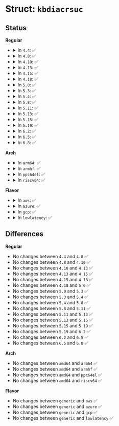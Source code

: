 # Struct: <code>kbdiacrsuc</code>

## Status
<b>Regular</b>
<ul>
<li>
<details>
<summary>In <code>4.4</code>: ✅</summary>

```c
struct kbdiacrsuc {
    unsigned int kb_cnt;
    struct kbdiacruc kbdiacruc[256];
};
```
</details>
</li>
<li>
<details>
<summary>In <code>4.8</code>: ✅</summary>

```c
struct kbdiacrsuc {
    unsigned int kb_cnt;
    struct kbdiacruc kbdiacruc[256];
};
```
</details>
</li>
<li>
<details>
<summary>In <code>4.10</code>: ✅</summary>

```c
struct kbdiacrsuc {
    unsigned int kb_cnt;
    struct kbdiacruc kbdiacruc[256];
};
```
</details>
</li>
<li>
<details>
<summary>In <code>4.13</code>: ✅</summary>

```c
struct kbdiacrsuc {
    unsigned int kb_cnt;
    struct kbdiacruc kbdiacruc[256];
};
```
</details>
</li>
<li>
<details>
<summary>In <code>4.15</code>: ✅</summary>

```c
struct kbdiacrsuc {
    unsigned int kb_cnt;
    struct kbdiacruc kbdiacruc[256];
};
```
</details>
</li>
<li>
<details>
<summary>In <code>4.18</code>: ✅</summary>

```c
struct kbdiacrsuc {
    unsigned int kb_cnt;
    struct kbdiacruc kbdiacruc[256];
};
```
</details>
</li>
<li>
<details>
<summary>In <code>5.0</code>: ✅</summary>

```c
struct kbdiacrsuc {
    unsigned int kb_cnt;
    struct kbdiacruc kbdiacruc[256];
};
```
</details>
</li>
<li>
<details>
<summary>In <code>5.3</code>: ✅</summary>

```c
struct kbdiacrsuc {
    unsigned int kb_cnt;
    struct kbdiacruc kbdiacruc[256];
};
```
</details>
</li>
<li>
<details>
<summary>In <code>5.4</code>: ✅</summary>

```c
struct kbdiacrsuc {
    unsigned int kb_cnt;
    struct kbdiacruc kbdiacruc[256];
};
```
</details>
</li>
<li>
<details>
<summary>In <code>5.8</code>: ✅</summary>

```c
struct kbdiacrsuc {
    unsigned int kb_cnt;
    struct kbdiacruc kbdiacruc[256];
};
```
</details>
</li>
<li>
<details>
<summary>In <code>5.11</code>: ✅</summary>

```c
struct kbdiacrsuc {
    unsigned int kb_cnt;
    struct kbdiacruc kbdiacruc[256];
};
```
</details>
</li>
<li>
<details>
<summary>In <code>5.13</code>: ✅</summary>

```c
struct kbdiacrsuc {
    unsigned int kb_cnt;
    struct kbdiacruc kbdiacruc[256];
};
```
</details>
</li>
<li>
<details>
<summary>In <code>5.15</code>: ✅</summary>

```c
struct kbdiacrsuc {
    unsigned int kb_cnt;
    struct kbdiacruc kbdiacruc[256];
};
```
</details>
</li>
<li>
<details>
<summary>In <code>5.19</code>: ✅</summary>

```c
struct kbdiacrsuc {
    unsigned int kb_cnt;
    struct kbdiacruc kbdiacruc[256];
};
```
</details>
</li>
<li>
<details>
<summary>In <code>6.2</code>: ✅</summary>

```c
struct kbdiacrsuc {
    unsigned int kb_cnt;
    struct kbdiacruc kbdiacruc[256];
};
```
</details>
</li>
<li>
<details>
<summary>In <code>6.5</code>: ✅</summary>

```c
struct kbdiacrsuc {
    unsigned int kb_cnt;
    struct kbdiacruc kbdiacruc[256];
};
```
</details>
</li>
<li>
<details>
<summary>In <code>6.8</code>: ✅</summary>

```c
struct kbdiacrsuc {
    unsigned int kb_cnt;
    struct kbdiacruc kbdiacruc[256];
};
```
</details>
</li>
</ul>
<b>Arch</b>
<ul>
<li>
<details>
<summary>In <code>arm64</code>: ✅</summary>

```c
struct kbdiacrsuc {
    unsigned int kb_cnt;
    struct kbdiacruc kbdiacruc[256];
};
```
</details>
</li>
<li>
<details>
<summary>In <code>armhf</code>: ✅</summary>

```c
struct kbdiacrsuc {
    unsigned int kb_cnt;
    struct kbdiacruc kbdiacruc[256];
};
```
</details>
</li>
<li>
<details>
<summary>In <code>ppc64el</code>: ✅</summary>

```c
struct kbdiacrsuc {
    unsigned int kb_cnt;
    struct kbdiacruc kbdiacruc[256];
};
```
</details>
</li>
<li>
<details>
<summary>In <code>riscv64</code>: ✅</summary>

```c
struct kbdiacrsuc {
    unsigned int kb_cnt;
    struct kbdiacruc kbdiacruc[256];
};
```
</details>
</li>
</ul>
<b>Flavor</b>
<ul>
<li>
<details>
<summary>In <code>aws</code>: ✅</summary>

```c
struct kbdiacrsuc {
    unsigned int kb_cnt;
    struct kbdiacruc kbdiacruc[256];
};
```
</details>
</li>
<li>
<details>
<summary>In <code>azure</code>: ✅</summary>

```c
struct kbdiacrsuc {
    unsigned int kb_cnt;
    struct kbdiacruc kbdiacruc[256];
};
```
</details>
</li>
<li>
<details>
<summary>In <code>gcp</code>: ✅</summary>

```c
struct kbdiacrsuc {
    unsigned int kb_cnt;
    struct kbdiacruc kbdiacruc[256];
};
```
</details>
</li>
<li>
<details>
<summary>In <code>lowlatency</code>: ✅</summary>

```c
struct kbdiacrsuc {
    unsigned int kb_cnt;
    struct kbdiacruc kbdiacruc[256];
};
```
</details>
</li>
</ul>

## Differences
<b>Regular</b>
<ul>
<li>
No changes between <code>4.4</code> and <code>4.8</code> ✅
</li>
<li>
No changes between <code>4.8</code> and <code>4.10</code> ✅
</li>
<li>
No changes between <code>4.10</code> and <code>4.13</code> ✅
</li>
<li>
No changes between <code>4.13</code> and <code>4.15</code> ✅
</li>
<li>
No changes between <code>4.15</code> and <code>4.18</code> ✅
</li>
<li>
No changes between <code>4.18</code> and <code>5.0</code> ✅
</li>
<li>
No changes between <code>5.0</code> and <code>5.3</code> ✅
</li>
<li>
No changes between <code>5.3</code> and <code>5.4</code> ✅
</li>
<li>
No changes between <code>5.4</code> and <code>5.8</code> ✅
</li>
<li>
No changes between <code>5.8</code> and <code>5.11</code> ✅
</li>
<li>
No changes between <code>5.11</code> and <code>5.13</code> ✅
</li>
<li>
No changes between <code>5.13</code> and <code>5.15</code> ✅
</li>
<li>
No changes between <code>5.15</code> and <code>5.19</code> ✅
</li>
<li>
No changes between <code>5.19</code> and <code>6.2</code> ✅
</li>
<li>
No changes between <code>6.2</code> and <code>6.5</code> ✅
</li>
<li>
No changes between <code>6.5</code> and <code>6.8</code> ✅
</li>
</ul>
<b>Arch</b>
<ul>
<li>
No changes between <code>amd64</code> and <code>arm64</code> ✅
</li>
<li>
No changes between <code>amd64</code> and <code>armhf</code> ✅
</li>
<li>
No changes between <code>amd64</code> and <code>ppc64el</code> ✅
</li>
<li>
No changes between <code>amd64</code> and <code>riscv64</code> ✅
</li>
</ul>
<b>Flavor</b>
<ul>
<li>
No changes between <code>generic</code> and <code>aws</code> ✅
</li>
<li>
No changes between <code>generic</code> and <code>azure</code> ✅
</li>
<li>
No changes between <code>generic</code> and <code>gcp</code> ✅
</li>
<li>
No changes between <code>generic</code> and <code>lowlatency</code> ✅
</li>
</ul>
